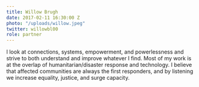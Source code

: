 ```yaml
---
title: Willow Brugh
date: 2017-02-11 16:30:00 Z
photo: "/uploads/willow.jpeg"
twitter: willowbl00
role: partner
---
```


I look at connections, systems, empowerment, and powerlessness and strive to both understand and improve whatever I find. Most of my work is at the overlap of humanitarian/disaster response and technology. I believe that affected communities are always the first responders, and by listening we increase equality, justice, and surge capacity.